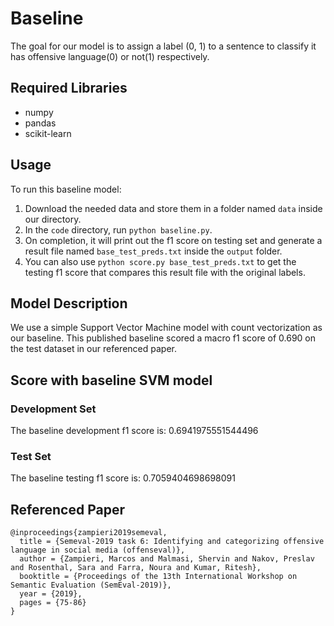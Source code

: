 # Baseline
The goal for our model is to assign a label (0, 1) to a sentence to classify it has offensive language(0) or not(1) respectively.

## Required Libraries
* numpy
* pandas
* scikit-learn

## Usage
To run this baseline model:
1. Download the needed data and store them in a folder named `data` inside our directory.
2. In the `code` directory, run `python baseline.py`.
3. On completion, it will print out the f1 score on testing set and generate a result file named `base_test_preds.txt` inside the `output` folder.
4. You can also use `python score.py base_test_preds.txt` to get the testing f1 score that compares this result file with the original labels.

## Model Description
We use a simple Support Vector Machine model with count vectorization as our baseline. This published baseline scored a macro f1 score of 0.690 on the test dataset in our referenced paper.

## Score with baseline SVM model

### Development Set
The baseline development f1 score is: 0.6941975551544496

### Test Set
The baseline testing f1 score is: 0.7059404698698091

## Referenced Paper
```
@inproceedings{zampieri2019semeval,
  title = {Semeval-2019 task 6: Identifying and categorizing offensive language in social media (offenseval)},
  author = {Zampieri, Marcos and Malmasi, Shervin and Nakov, Preslav and Rosenthal, Sara and Farra, Noura and Kumar, Ritesh},
  booktitle = {Proceedings of the 13th International Workshop on Semantic Evaluation (SemEval-2019)},
  year = {2019},
  pages = {75-86}
}
```
